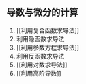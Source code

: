 ## 导数与微分的计算
1. [[利用复合函数求导法]]
2. 利用隐函数求导法
3. [[利用参数方程求导法]]  
4. 利用反函数求导法
5. [[利用对数求导法]]
6. [[利用高阶导数]]
